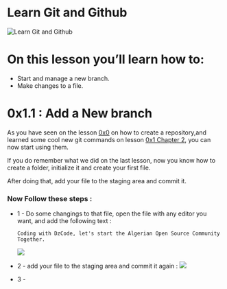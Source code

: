 # Learn Git and Github
![Learn Git and Github](https://i.imgur.com/bk9Cvuv.png)

# On this lesson you’ll learn how to:

*   Start and manage a new branch.
*   Make changes to a file.


# 0x1.1 : Add a New branch

As you have seen on the lesson [0x0](lessons/0x0-HelloWorld/HelloWorld.md) on how to create a repository,and learned some cool new git commands on lesson [0x1 Chapter 2](lessons/0x1-Git-Basics/Git_Basics_pt1.md), you can now start using them.


If you do remember what we did on the last lesson, now you know how to create a folder, initialize it and create your first file.

After doing that, add your file to the staging area and commit it.

### Now Follow these steps : 

-   1 - Do some changings to that file, open the file with any editor you want, and add the following text : 

    ```
    Coding with DzCode, let's start the Algerian Open Source Community Together.
    ```
    ![](https://i.imgur.com/fOtIZFh.png)

-   2 - add your file to the staging area and commit it again : 
    ![](https://i.imgur.com/CqHDK5A.png)


-   3 - 




